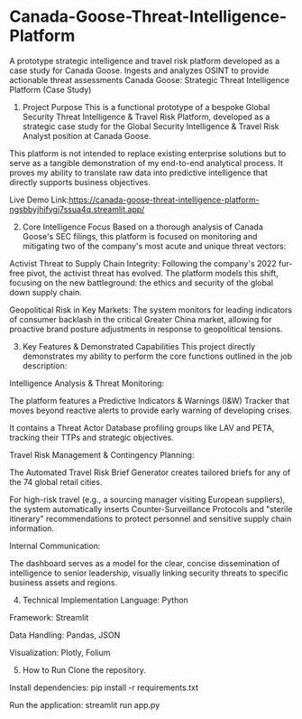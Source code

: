# Canada-Goose-Threat-Intelligence-Platform
A prototype strategic intelligence and travel risk platform developed as a case study for Canada Goose. Ingests and analyzes OSINT to provide actionable threat assessments
Canada Goose: Strategic Threat Intelligence Platform (Case Study)
1. Project Purpose
This is a functional prototype of a bespoke Global Security Threat Intelligence & Travel Risk Platform, developed as a strategic case study for the Global Security Intelligence & Travel Risk Analyst position at Canada Goose.

This platform is not intended to replace existing enterprise solutions but to serve as a tangible demonstration of my end-to-end analytical process. It proves my ability to translate raw data into predictive intelligence that directly supports business objectives.

Live Demo Link:https://canada-goose-threat-intelligence-platform-ngsbbyjhifvgj7ssua4q.streamlit.app/

2. Core Intelligence Focus
Based on a thorough analysis of Canada Goose's SEC filings, this platform is focused on monitoring and mitigating two of the company's most acute and unique threat vectors:

Activist Threat to Supply Chain Integrity: Following the company's 2022 fur-free pivot, the activist threat has evolved. The platform models this shift, focusing on the new battleground: the ethics and security of the global down supply chain.

Geopolitical Risk in Key Markets: The system monitors for leading indicators of consumer backlash in the critical Greater China market, allowing for proactive brand posture adjustments in response to geopolitical tensions.

3. Key Features & Demonstrated Capabilities
This project directly demonstrates my ability to perform the core functions outlined in the job description:

Intelligence Analysis & Threat Monitoring:

The platform features a Predictive Indicators & Warnings (I&W) Tracker that moves beyond reactive alerts to provide early warning of developing crises.

It contains a Threat Actor Database profiling groups like LAV and PETA, tracking their TTPs and strategic objectives.

Travel Risk Management & Contingency Planning:

The Automated Travel Risk Brief Generator creates tailored briefs for any of the 74 global retail cities.

For high-risk travel (e.g., a sourcing manager visiting European suppliers), the system automatically inserts Counter-Surveillance Protocols and "sterile itinerary" recommendations to protect personnel and sensitive supply chain information.

Internal Communication:

The dashboard serves as a model for the clear, concise dissemination of intelligence to senior leadership, visually linking security threats to specific business assets and regions.

4. Technical Implementation
Language: Python

Framework: Streamlit

Data Handling: Pandas, JSON

Visualization: Plotly, Folium

5. How to Run
Clone the repository.

Install dependencies: pip install -r requirements.txt

Run the application: streamlit run app.py
